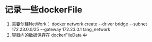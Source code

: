 # 记录一些dockerFile
1. 需要创建NetWork：
docker network create --driver bridge --subnet 172.23.0.0/25 --gateway 172.23.0.1  tang_network
2. 容器内的数据保存在 dockerFileData 中
